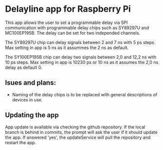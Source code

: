 # Delayline app for Raspberry Pi

This app allows the user to set a programmable delay via SPI communication with programmable delay chips such as SY89297U and MC100EP195B. The delay can be set for two independed channels.

The SY89297U chip can delay signals between 2 and 7 ns with 5 ps steps. Max setting in app is 5 ns as it assummes the 2 ns as default.

The SY100EP195B chip can delay two signals between 2,0 and 12,2 ns with 10 ps steps. Max setting in app is 10230 ps or 10 ns as it assumes the 2,0 ns delay as default 0.

## Isues and plans:

- Naming of the delay chips is to be replaced with general descriptions of devices in use. 

## Updating the app

App update is available via checking the github repository. If the local branch is behind in commits, the prompt will ask the user if it should update the app. If answered 'yes', the 
updateService will pull the repository and restart the app. 